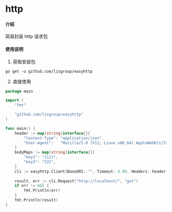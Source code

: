 # http

#### 介绍
简易封装 http 请求包

#### 使用说明

1. 获取安装包

`go get -u github.com/lisgroup/easyhttp`

2.  直接使用
```go
package main

import (
    "fmt"

    "github.com/lisgroup/easyhttp"
)

func main() {
	header := map[string]interface{}{
		"Content-Type": "application/json",
		"User-Agent":   "Mozilla/5.0 (X11; Linux x86_64) AppleWebKit/537.36 (KHTML, like Gecko) Chrome/86.0.4240.111 Safari/537.36",
	}
	bodyMaps := map[string]interface{}{
		"key1": "1111",
		"key2": "222",
	}
	cli := easyhttp.Client{BaseURI: "", Timeout: 4.00, Headers: header, BodyMaps: bodyMaps}
	
	result, err := cli.Request("http://localhost/", "get")
	if err != nil {
		fmt.Println(err)
	}
	fmt.Println(result)
}

```
